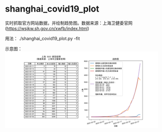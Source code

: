 # shanghai_covid19_plot

实时抓取官方网站数据，并绘制趋势图。数据来源：上海卫健委官网 (https://wsjkw.sh.gov.cn/xwfb/index.html)

用法：
./shanghai_covid19_plot.py -fit

示意图：
![上海新冠疫情趋势图](https://github.com/floatinghotpot/pytinytools/raw/main/shanghai_covid19/demo.png)


